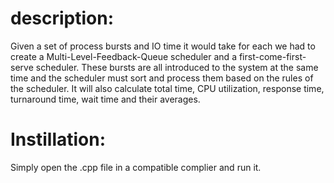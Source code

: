 # description:
Given a set of process bursts and IO time it would take for each we had to create a Multi-Level-Feedback-Queue scheduler and a first-come-first-serve scheduler.  These bursts are all introduced to the system at the same time and the scheduler must sort and process them based on the rules of the scheduler. It will also calculate total time, CPU utilization, response time, turnaround time, wait time and their averages.

# Instillation:
Simply open the .cpp file in a compatible complier and run it.
